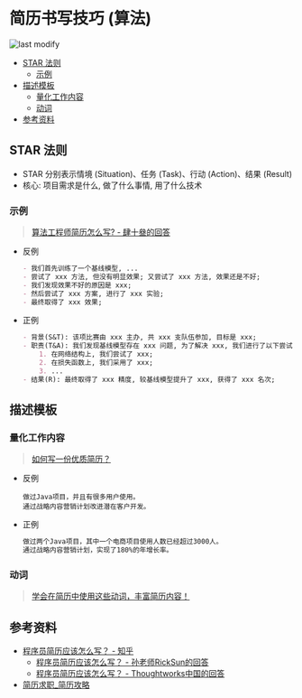 简历书写技巧 (算法)
===
<!--START_SECTION:badge-->

![last modify](https://img.shields.io/static/v1?label=last%20modify&message=2022-10-22%2004%3A29%3A11&color=yellowgreen&style=flat-square)

<!--END_SECTION:badge-->
<!--info
top: false
hidden: true
-->

<!-- TOC -->
- [STAR 法则](#star-法则)
    - [示例](#示例)
- [描述模板](#描述模板)
    - [量化工作内容](#量化工作内容)
    - [动词](#动词)
- [参考资料](#参考资料)
<!-- TOC -->

## STAR 法则
- STAR 分别表示情境 (Situation)、任务 (Task)、行动 (Action)、结果 (Result)
- 核心: 项目需求是什么, 做了什么事情, 用了什么技术

### 示例
> [算法工程师简历怎么写? - 肆十叄的回答](https://www.zhihu.com/question/394708188/answer/2151149397)
- 反例
    ```markdown
    - 我们首先训练了一个基线模型, ...
    - 尝试了 xxx 方法, 但没有明显效果; 又尝试了 xxx 方法, 效果还是不好;
    - 我们发现效果不好的原因是 xxx;
    - 然后尝试了 xxx 方案, 进行了 xxx 实验;
    - 最终取得了 xxx 效果;
    ```
- 正例
    ```markdown
    - 背景(S&T): 该项比赛由 xxx 主办, 共 xxx 支队伍参加, 目标是 xxx;
    - 职责(T&A): 我们发现基线模型存在 xxx 问题, 为了解决 xxx, 我们进行了以下尝试:
        1. 在网络结构上, 我们尝试了 xxx; 
        2. 在损失函数上, 我们采用了 xxx; 
        3. ...
    - 结果(R): 最终取得了 xxx 精度, 较基线模型提升了 xxx, 获得了 xxx 名次;
    ```

## 描述模板

### 量化工作内容
> [如何写一份优质简历？](https://www.polebrief.com/skill/detail/1267476277542539266)
- 反例
    ```
    做过Java项目，并且有很多用户使用。
    通过战略内容营销计划改进潜在客户开发。
    ```
- 正例
    ```txt
    做过两个Java项目，其中一个电商项目使用人数已经超过3000人。
    通过战略内容营销计划，实现了180%的年增长率。
    ``` 

### 动词
> [学会在简历中使用这些动词，丰富简历内容！](https://www.polebrief.com/skill/detail/1202844785066905600)

## 参考资料
- [程序员简历应该怎么写？ - 知乎](https://www.zhihu.com/question/25002833)
    - [程序员简历应该怎么写？ - 孙老师RickSun的回答](https://www.zhihu.com/question/25002833/answer/235488894)
    - [程序员简历应该怎么写？ - Thoughtworks中国的回答](https://www.zhihu.com/question/25002833/answer/158108028)
- [简历求职_简历攻略](https://www.polebrief.com/skill)
